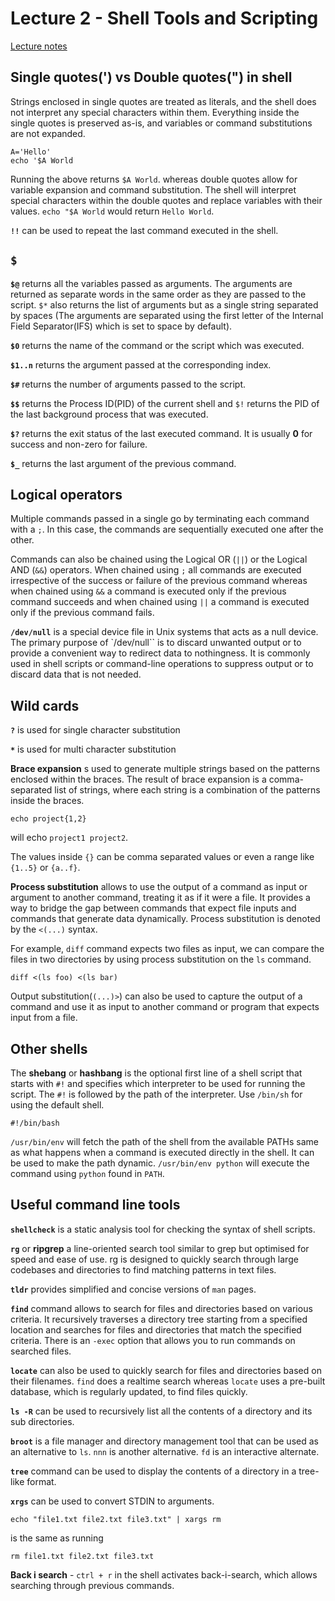 # Lecture 2 - Shell Tools and Scripting
[Lecture notes](https://missing.csail.mit.edu/2020/shell-tools/)

## Single quotes(') vs Double quotes(") in shell

Strings enclosed in single quotes are treated as literals, and the shell does not interpret any special characters within them. Everything inside the single quotes is preserved as-is, and variables or command substitutions are not expanded.
```
A='Hello'
echo '$A World
```
Running the above returns `$A World`. whereas double quotes allow for variable expansion and command substitution. The shell will interpret special characters within the double quotes and replace variables with their values. `echo "$A World` would return `Hello World`.

**`!!`** can be used to repeat the last command executed in the shell.

## `$`

**`$@`** returns all the variables passed as arguments. The arguments are returned as separate words in the same order as they are passed to the script. `$*` also returns the list of arguments but as a single string separated by spaces (The arguments are separated using the first letter of the Internal Field Separator(IFS) which is set to space by default).

**`$0`** returns the name of the command or the script which was executed.

**`$1..n`** returns the argument passed at the corresponding index.

**`$#`** returns the number of arguments passed to the script.

**`$$`** returns the Process ID(PID) of the current shell and `$!` returns the PID of the last background process that was executed.

**`$?`** returns the exit status of the last executed command. It is usually **0** for success and non-zero for failure.

**`$_`** returns the last argument of the previous command.

## Logical operators

Multiple commands passed in a single go by terminating each command with a `;`. In this case, the commands are sequentially executed one after the other.

Commands can also be chained using the Logical OR (`||`) or the Logical AND (`&&`) operators. When chained using `;` all commands are executed irrespective of the success or failure of the previous command whereas when chained using `&&` a command is executed only if the previous command succeeds and when chained using `||` a command is executed only if the previous command fails.

**`/dev/null`** is a special device file in Unix systems that acts as a null device. The primary purpose of `/dev/null`` is to discard unwanted output or to provide a convenient way to redirect data to nothingness. It is commonly used in shell scripts or command-line operations to suppress output or to discard data that is not needed.

## Wild cards

**`?`** is used for single character substitution

**`*`** is used for multi character substitution

**Brace expansion** s used to generate multiple strings based on the patterns enclosed within the braces. The result of brace expansion is a comma-separated list of strings, where each string is a combination of the patterns inside the braces.

```
echo project{1,2}
```
will echo `project1 project2`.

The values inside `{}` can be comma separated values or even a range like `{1..5}` or `{a..f}`.

**Process substitution** allows to use the output of a command as input or argument to another command, treating it as if it were a file. It provides a way to bridge the gap between commands that expect file inputs and commands that generate data dynamically. Process substitution is denoted by the `<(...)` syntax.

For example, `diff` command expects two files as input, we can compare the files in two directories by using process substitution on the `ls` command.

```
diff <(ls foo) <(ls bar)
```

Output substitution(`(...)>`) can also be used to capture the output of a command and use it as input to another command or program that expects input from a file.

## Other shells

The **shebang** or **hashbang** is the optional first line of a shell script that starts with `#!` and specifies which interpreter to be used for running the script. The `#!` is followed by the path of the interpreter. Use `/bin/sh` for using the default shell.
```
#!/bin/bash
```

`/usr/bin/env` will fetch the path of the shell from the available PATHs same as what happens when a command is executed directly in the shell. It can be used to make the path dynamic. `/usr/bin/env python` will execute the command using `python` found in `PATH`.

## Useful command line tools

**`shellcheck`** is a static analysis tool for checking the syntax of shell scripts.

**`rg`** or **ripgrep** a line-oriented search tool similar to grep but optimised for speed and ease of use. rg is designed to quickly search through large codebases and directories to find matching patterns in text files.

**`tldr`** provides simplified and concise versions of `man` pages.

**`find`** command allows to search for files and directories based on various criteria. It recursively traverses a directory tree starting from a specified location and searches for files and directories that match the specified criteria. There is an `-exec` option that allows you to run commands on searched files.

**`locate`** can also be used to quickly search for files and directories based on their filenames. `find` does a realtime search whereas `locate` uses a pre-built database, which is regularly updated, to find files quickly. 

**`ls -R`** can be used to recursively list all the contents of a directory and its sub directories.

**`broot`** is a file manager and directory management tool that can be used as an alternative to `ls`. `nnn` is another alternative. `fd` is an interactive alternate.

**`tree`** command can be used to display the contents of a directory in a tree-like format. 

**`xrgs`** can be used to convert STDIN to arguments.

```
echo "file1.txt file2.txt file3.txt" | xargs rm
```

is the same as running

```
rm file1.txt file2.txt file3.txt
```

**Back i search** - `ctrl + r` in the shell activates back-i-search, which allows searching through previous commands.
